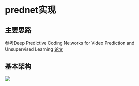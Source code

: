 # prednet实现

## 主要思路

参考Deep Predictive Coding Networks for Video Prediction and Unsupervised Learning [论文](https://arxiv.org/abs/1605.08104)

## 基本架构


![](http://chenguanfuqq.oschina.io/tuquan/img_2017_11/2017_11_12_15_16_53.png)

